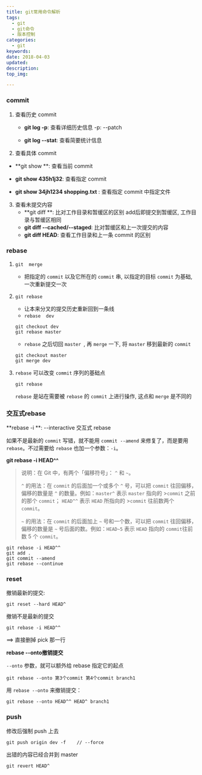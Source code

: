 ```yaml
---
title: git常用命令解析
tags:
  - git
  - git命令
  - 版本控制
categories:
  - git
keywords: 
date: 2018-04-03
updated: 
description: 
top_img:

---
```




### commit

1. 查看历史 commit
   - **git  log  -p**: 查看详细历史信息   -p: --patch

   - **git  log  --stat**: 查看简要统计信息
2. 查看具体 commit

  - **git  show **:  查看当前 commit

  - **git  show  435h1j32**: 查看指定 commit

  - **git  show  34jh1234  shopping.txt** : 查看指定 commit 中指定文件

3. 查看未提交内容
   - **git  diff **: 比对工作目录和暂缓区的区别   add后即提交到暂缓区, 工作目录与暂缓区相同
   - **git  diff  --cached/--staged**: 比对暂缓区和上一次提交的内容
   - **git  diff  HEAD**: 查看工作目录和上一条 commit 的区别



### rebase

1. `git  merge`

   - 把指定的 `commit` 以及它所在的 `commit` 串, 以指定的目标 `commit` 为基础, 一次重新提交一次

2. `git rebase`

   - 让本来分叉的提交历史重新回到一条线
   - `rebase  dev`

   ```
   git checkout dev
   git rebase master
   ```

   - `rebase` 之后切回 `master `, 再 `merge` 一下,  将 `master` 移到最新的 `commit`

   ```
   git checkout master
   git merge dev
   ```

3. `rebase` 可以改变 `commit` 序列的基础点

   ```
   git rebase
   ```

   `rebase` 是站在需要被 `rebase` 的 `commit` 上进行操作, 这点和 `merge` 是不同的



### 交互式rebase

**rebase -i **: --interactive  交互式 rebase

如果不是最新的 `commit` 写错，就不能用 `commit --amend` 来修复了，而是要用 `rebase`。不过需要给 `rebase` 也加一个参数：`-i`。



**git  rebase  -i  HEAD^^**

> 说明：在 Git 中，有两个「偏移符号」： `^` 和 `~`。
>
> `^` 的用法：在 `commit` 的后面加一个或多个 `^` 号，可以把 `commit` 往回偏移，偏移的数量是 `^` 的数量。例如：`master^` 表示 `master` 指向的 >`commit` 之前的那个 `commit`； `HEAD^^`  表示 `HEAD` 所指向的 >`commit` 往前数两个 `commit`。
>
> `~` 的用法：在 `commit` 的后面加上 `~` 号和一个数，可以把 `commit` 往回偏移，偏移的数量是 `~` 号后面的数。例如：`HEAD~5` 表示 `HEAD` 指向的 `commit`往前数 5 个 `commit`。



```
git rebase -i HEAD^^
git add .
git commit --amend
git rebase --continue
```



### reset

撤销最新的提交:

````
git reset --hard HEAD^
````



撤销不是最新的提交

```
git rebase -i HEAD^^
```

==> 直接删掉 pick 那一行



**rebase  --onto撤销提交**

 `--onto` 参数，就可以额外给 rebase 指定它的起点

```
git rebase --onto 第3个commit 第4个commit branch1
```



用 `rebase --onto` 来撤销提交：

```
git rebase --onto HEAD^^ HEAD^ branch1
```



### push

修改后强制 push 上去

```
git push origin dev -f    // --force
```



出错的内容已经合并到 master

```
git revert HEAD^
```

